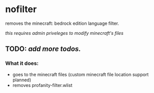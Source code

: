 # nofilter
removes the minecraft: bedrock edition language filter.

*this requires admin priveleges to modify minecraft's files*

## TODO: *add more todos.*


### What it does:
* goes to the minecraft files (custom minecraft file location support planned)
* removes profanity-filter.wlist
